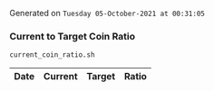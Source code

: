 Generated on `Tuesday 05-October-2021 at 00:31:05`

### Current to Target Coin Ratio
`current_coin_ratio.sh`

Date|Current|Target|Ratio
---|---|---|---
